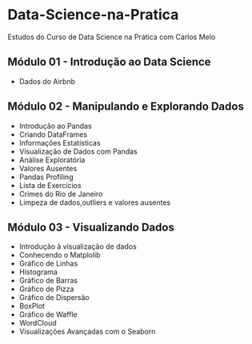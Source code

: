 # Data-Science-na-Pratica

Estudos do Curso de Data Science na Prática com Carlos Melo


## Módulo 01 - Introdução ao Data Science

* Dados do Airbnb

## Módulo 02 - Manipulando e Explorando Dados

* Introdução ao Pandas
* Criando DataFrames
* Informações Estatísticas
* Visualização de Dados com Pandas
* Análise Exploratória
* Valores Ausentes
* Pandas Profiling
* Lista de Exercícios
* Crimes do Rio de Janeiro
* Limpeza de dados,outliers e valores ausentes

## Módulo 03 - Visualizando Dados

* Introdução à visualização de dados
* Conhecendo o Matplolib
* Gráfico de Linhas
* Histograma 
* Gráfico de Barras
* Gráfico de Pizza
* Gráfico de Dispersão 
* BoxPlot
* Gráfico de Waffle
* WordCloud
* Visualizações Avançadas com o Seaborn
